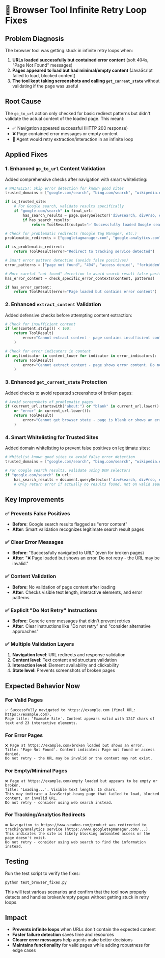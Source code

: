 # 🔧 Browser Tool Infinite Retry Loop Fixes

## Problem Diagnosis

The browser tool was getting stuck in infinite retry loops when:
1. **URLs loaded successfully but contained error content** (soft 404s, "Page Not Found" messages)
2. **Pages appeared to load but had minimal/empty content** (JavaScript failed to load, blocked content)
3. **The tool kept taking screenshots and calling `get_current_state`** without validating if the page was useful

## Root Cause

The `go_to_url` action only checked for basic redirect patterns but didn't validate the actual content of the loaded page. This meant:
- ✅ Navigation appeared successful (HTTP 200 response)
- ❌ Page contained error messages or empty content
- 🔄 Agent would retry extraction/interaction in an infinite loop

## Applied Fixes

### 1. Enhanced `go_to_url` Content Validation

Added comprehensive checks after navigation with smart whitelisting:

```python
# WHITELIST: Skip error detection for known good sites
trusted_domains = ["google.com/search", "bing.com/search", "wikipedia.org"]

if is_trusted_site:
    # For Google search, validate results specifically
    if "google.com/search" in final_url:
        has_search_results = page.querySelector('div#search, div#rso, div.g') !== null
        if has_search_results:
            return ToolResult(output="✅ Successfully loaded Google search results")

# Check for problematic redirects (Google Tag Manager, etc.)
problematic_redirects = ["googletagmanager.com", "google-analytics.com"]

if is_problematic_redirect:
    return ToolResult(error="Redirect to tracking service detected")

# Smart error pattern detection (avoids false positives)
error_patterns = ["page not found", "404", "access denied", "forbidden"]

# More careful "not found" detection to avoid search result false positives
has_error_content = check_specific_error_contexts(content, patterns)

if has_error_content:
    return ToolResult(error="Page loaded but contains error content")
```

### 2. Enhanced `extract_content` Validation

Added defensive checks before attempting content extraction:

```python
# Check for insufficient content
if len(content.strip()) < 100:
    return ToolResult(
        error="Cannot extract content - page contains insufficient content. Do not retry extraction."
    )

# Check for error indicators in content
if any(indicator in content_lower for indicator in error_indicators):
    return ToolResult(
        error="Cannot extract content - page shows error content. Do not retry extraction."
    )
```

### 3. Enhanced `get_current_state` Protection

Added checks to avoid repeated screenshots of broken pages:

```python
# Avoid screenshots of problematic pages
if (current_url.startswith("about:") or "blank" in current_url.lower()
    or "error" in current_url.lower()):
    return ToolResult(
        error="Cannot get browser state - page is blank or shows an error."
    )
```

### 4. Smart Whitelisting for Trusted Sites

Added domain whitelisting to prevent false positives on legitimate sites:

```python
# Whitelist known good sites to avoid false error detection
trusted_domains = ["google.com/search", "bing.com/search", "wikipedia.org"]

# For Google search results, validate using DOM selectors
if "google.com/search" in url:
    has_search_results = document.querySelector('div#search, div#rso, div.g') !== null
    # Only return error if actually no results found, not on valid search pages
```

## Key Improvements

### ✅ Prevents False Positives
- **Before**: Google search results flagged as "error content"
- **After**: Smart validation recognizes legitimate search result pages

### ✅ Clear Error Messages
- **Before**: "Successfully navigated to URL" (even for broken pages)
- **After**: "❌ Page loaded but shows an error. Do not retry - the URL may be invalid."

### ✅ Content Validation
- **Before**: No validation of page content after loading
- **After**: Checks visible text length, interactive elements, and error patterns

### ✅ Explicit "Do Not Retry" Instructions
- **Before**: Generic error messages that didn't prevent retries
- **After**: Clear instructions like "Do not retry" and "consider alternative approaches"

### ✅ Multiple Validation Layers
1. **Navigation level**: URL redirects and response validation
2. **Content level**: Text content and structure validation
3. **Interaction level**: Element availability and clickability
4. **State level**: Prevents screenshots of broken pages

## Expected Behavior Now

### For Valid Pages
```
✅ Successfully navigated to https://example.com (final URL: https://example.com).
Page title: 'Example Site'. Content appears valid with 1247 chars of text and 23 interactive elements.
```

### For Error Pages
```
❌ Page at https://example.com/broken loaded but shows an error.
Title: 'Page Not Found'. Content indicates: Page not found or access denied.
Do not retry - the URL may be invalid or the content may not exist.
```

### For Empty/Minimal Pages
```
❌ Page at https://example.com/empty loaded but appears to be empty or broken.
Title: 'Loading...'. Visible text length: 15 chars.
This may indicate a JavaScript-heavy page that failed to load, blocked content, or invalid URL.
Do not retry - consider using web search instead.
```

### For Tracking/Analytics Redirects
```
❌ Navigation to https://www.seadoo.com/product was redirected to tracking/analytics service (https://www.googletagmanager.com/...).
This indicates the site is likely blocking automated access or the page doesn't exist.
Do not retry - consider using web search to find the information instead.
```

## Testing

Run the test script to verify the fixes:

```bash
python test_browser_fixes.py
```

This will test various scenarios and confirm that the tool now properly detects and handles broken/empty pages without getting stuck in retry loops.

## Impact

- **Prevents infinite loops** when URLs don't contain the expected content
- **Faster failure detection** saves time and resources
- **Clearer error messages** help agents make better decisions
- **Maintains functionality** for valid pages while adding robustness for edge cases
